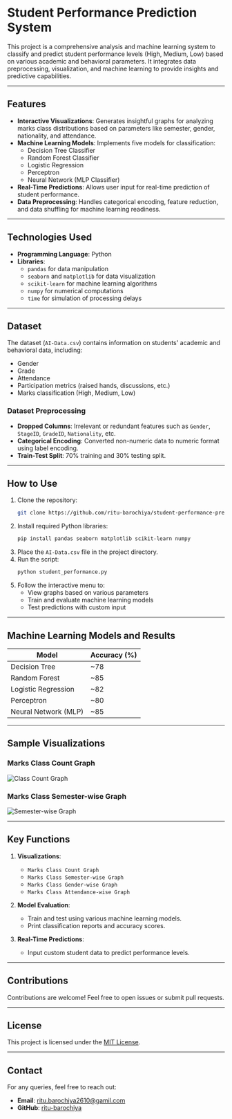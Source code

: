 # Student Performance Prediction System

This project is a comprehensive analysis and machine learning system to classify and predict student performance levels (High, Medium, Low) based on various academic and behavioral parameters. It integrates data preprocessing, visualization, and machine learning to provide insights and predictive capabilities.

---

## Features

- **Interactive Visualizations**: Generates insightful graphs for analyzing marks class distributions based on parameters like semester, gender, nationality, and attendance.
- **Machine Learning Models**: Implements five models for classification:
  - Decision Tree Classifier
  - Random Forest Classifier
  - Logistic Regression
  - Perceptron
  - Neural Network (MLP Classifier)
- **Real-Time Predictions**: Allows user input for real-time prediction of student performance.
- **Data Preprocessing**: Handles categorical encoding, feature reduction, and data shuffling for machine learning readiness.

---

## Technologies Used

- **Programming Language**: Python
- **Libraries**:
  - `pandas` for data manipulation
  - `seaborn` and `matplotlib` for data visualization
  - `scikit-learn` for machine learning algorithms
  - `numpy` for numerical computations
  - `time` for simulation of processing delays

---

## Dataset

The dataset (`AI-Data.csv`) contains information on students' academic and behavioral data, including:
- Gender
- Grade
- Attendance
- Participation metrics (raised hands, discussions, etc.)
- Marks classification (High, Medium, Low)

### Dataset Preprocessing
- **Dropped Columns**: Irrelevant or redundant features such as `Gender`, `StageID`, `GradeID`, `Nationality`, etc.
- **Categorical Encoding**: Converted non-numeric data to numeric format using label encoding.
- **Train-Test Split**: 70% training and 30% testing split.

---

## How to Use

1. Clone the repository:
   ```bash
   git clone https://github.com/ritu-barochiya/student-performance-prediction.git
   ```
2. Install required Python libraries:
   ```bash
   pip install pandas seaborn matplotlib scikit-learn numpy
   ```
3. Place the `AI-Data.csv` file in the project directory.
4. Run the script:
   ```bash
   python student_performance.py
   ```
5. Follow the interactive menu to:
   - View graphs based on various parameters
   - Train and evaluate machine learning models
   - Test predictions with custom input

---

## Machine Learning Models and Results

| Model                  | Accuracy (%) |
|------------------------|--------------|
| Decision Tree          | ~78          |
| Random Forest          | ~85          |
| Logistic Regression    | ~82          |
| Perceptron             | ~80          |
| Neural Network (MLP)   | ~85          |

---

## Sample Visualizations

### Marks Class Count Graph
![Class Count Graph](images/class_count_graph.png)

### Marks Class Semester-wise Graph
![Semester-wise Graph](images/semester_graph.png)

---

## Key Functions

1. **Visualizations**:
   - `Marks Class Count Graph`
   - `Marks Class Semester-wise Graph`
   - `Marks Class Gender-wise Graph`
   - `Marks Class Attendance-wise Graph`

2. **Model Evaluation**:
   - Train and test using various machine learning models.
   - Print classification reports and accuracy scores.

3. **Real-Time Predictions**:
   - Input custom student data to predict performance levels.

---

## Contributions

Contributions are welcome! Feel free to open issues or submit pull requests.

---

## License

This project is licensed under the [MIT License](LICENSE).

---

## Contact

For any queries, feel free to reach out:
- **Email**: ritu.barochiya2610@gamil.com
- **GitHub**: [ritu-barochiya](https://github.com/ritu-barochiya)

